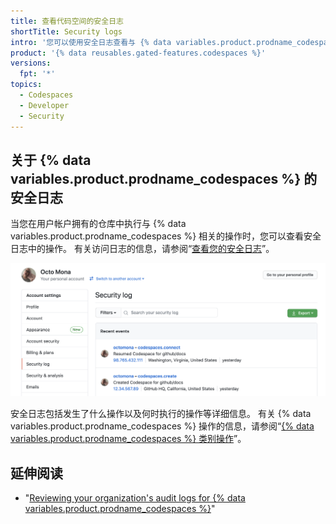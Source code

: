 ```yaml
---
title: 查看代码空间的安全日志
shortTitle: Security logs
intro: '您可以使用安全日志查看与 {% data variables.product.prodname_codespaces %} 相关的所有操作。'
product: '{% data reusables.gated-features.codespaces %}'
versions:
  fpt: '*'
topics:
  - Codespaces
  - Developer
  - Security
---
```


 

## 关于 {% data variables.product.prodname_codespaces %} 的安全日志

当您在用户帐户拥有的仓库中执行与 {% data variables.product.prodname_codespaces %} 相关的操作时，您可以查看安全日志中的操作。 有关访问日志的信息，请参阅“[查看您的安全日志](/github/authenticating-to-github/reviewing-your-security-log#accessing-your-security-log)”。

![包含代码空间信息的安全日志](/assets/images/help/settings/codespaces-audit-log.png)

安全日志包括发生了什么操作以及何时执行的操作等详细信息。 有关 {% data variables.product.prodname_codespaces %} 操作的信息，请参阅“[{% data variables.product.prodname_codespaces %} 类别操作](/github/authenticating-to-github/reviewing-your-security-log#codespaces-category-actions)”。

## 延伸阅读

- "[Reviewing your organization's audit logs for {% data variables.product.prodname_codespaces %}](/codespaces/managing-codespaces-for-your-organization/reviewing-your-organizations-audit-logs-for-codespaces)"
